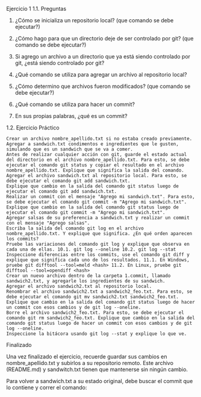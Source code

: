 Ejercicio 1
1.1. Preguntas

1. ¿Cómo se inicializa un repositorio local? (que comando se debe ejecutar?)
   
3. ¿Cómo hago para que un directorio deje de ser controlado por git? (que comando se debe ejecutar?)
4. Si agrego un archivo a un directorio que ya está siendo controlado por git, ¿está siendo controlado por git?
5. ¿Qué comando se utiliza para agregar un archivo al repositorio local?
6. ¿Cómo determino que archivos fueron modificados? (que comando se debe ejecutar?)
7. ¿Qué comando se utiliza para hacer un commit?
8. En sus propias palabras, ¿qué es un commit?

1.2. Ejercicio Práctico

    Crear un archivo nombre_apellido.txt si no estaba creado previamente.
    Agregar a sandwich.txt condimentos e ingredientes que le gusten, simulando que es un sandwich que se va a comer.
    Antes de realizar cualquier acción con git, guarde el estado actual del directorio en el archivo nombre_apellido.txt. Para esto, se debe ejecutar el comando git status y copiar el resultado en el archivo nombre_apellido.txt. Explique que significa la salida del comando.
    Agregar el archivo sandwich.txt al repositorio local. Para esto, se debe ejecutar el comando git add sandwich.txt.
    Explique que cambio en la salida del comando git status luego de ejecutar el comando git add sandwich.txt.
    Realizar un commit con el mensaje "Agrego mi sandwich.txt". Para esto, se debe ejecutar el comando git commit -m "Agrego mi sandwich.txt".
    Explique que cambio en la salida del comando git status luego de ejecutar el comando git commit -m "Agrego mi sandwich.txt".
    Agregar salsas de su preferencia a sandwich.txt y realizar un commit con el mensaje "Agrego salsas".
    Escriba la salida del comando git log en el archivo nombre_apellido.txt. Y explique que significa. ¿En qué orden aparecen los commits?
    Pruebe las variaciones del comando git log y explique que observa en cada una de ellas. 10.1. git log --oneline 10.2. git log --stat
    Inspeccione diferencias entre los commits, use el comando git diff y explique que significa cada uno de los resultados. 11.1. En Windows, pruebe git difftool --tool=meld <hash> 11.2. En Linux, pruebe git difftool --tool=opendiff <hash>
    Crear un nuevo archivo dentro de la carpeta 1.commit, llamado sandwich2.txt, y agregarle los ingredientes de su sandwich.
    Agregar el archivo sandwich2.txt al repositorio local.
    Renombrar el archivo sandwich2.txt a sandwich2_feo.txt. Para esto, se debe ejecutar el comando git mv sandwich2.txt sandwich2_feo.txt. Explique que cambio en la salida del comando git status luego de hacer un commit con esos cambios y de git log --oneline.
    Borre el archivo sandwich2_feo.txt. Para esto, se debe ejecutar el comando git rm sandwich2_feo.txt. Explique que cambio en la salida del comando git status luego de hacer un commit con esos cambios y de git log --oneline.
    Inspeccione la bitácora usando git log --stat y explique lo que ve.

Finalizado

Una vez finalizado el ejercicio, recuerde guardar sus cambios en nombre_apellido.txt y subirlos a su repositorio remoto. Este archivo (README.md) y sandwitch.txt tienen que mantenerse sin ningún cambio.

Para volver a sandwich.txt a su estado original, debe buscar el commit que lo contiene y correr el comando:

